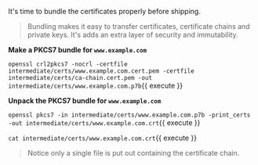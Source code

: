 It's time to bundle the certificates properly before shipping.

> Bundling makes it easy to transfer certificates, certificate chains and private keys. It's adds an extra layer of security and immutability.

**Make a PKCS7 bundle for `www.example.com`**

`openssl crl2pkcs7 -nocrl -certfile intermediate/certs/www.example.com.cert.pem -certfile intermediate/certs/ca-chain.cert.pem -out intermediate/certs/www.example.com.p7b`{{ execute }}

**Unpack the PKCS7 bundle for `www.example.com`**

`openssl pkcs7 -in intermediate/certs/www.example.com.p7b -print_certs -out intermediate/certs/www.example.com.crt`{{ execute }}

`cat intermediate/certs/www.example.com.crt`{{ execute }}

> Notice only a single file is put out containing the certificate chain.
